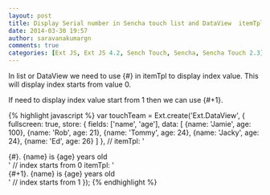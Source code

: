 ```yaml
---
layout: post
title: Display Serial number in Sencha touch list and DataView  itemTpl
date: 2014-03-30 19:57
author: saravanakumargn
comments: true
categories: [Ext JS, Ext JS 4.2, Sench Touch, Sencha, Sencha Touch 2.3]
---
```


In list or DataView we need to use {#} in itemTpl to display index value. This will display index starts from value 0. 

If need to display index value start from 1 then we can use {#+1}.

{% highlight javascript %}
var touchTeam = Ext.create('Ext.DataView', {
    fullscreen: true,
    store: {
        fields: ['name', 'age'],
        data: [
            {name: 'Jamie',  age: 100},
            {name: 'Rob',   age: 21},
            {name: 'Tommy', age: 24},
            {name: 'Jacky', age: 24},
            {name: 'Ed',   age: 26}
        ]
    },
//    itemTpl: '<div>{#}. {name} is {age} years old</div>'   // index starts from 0
    itemTpl: '<div>{#+1}. {name} is {age} years old</div>'   // index starts from 1
});
{% endhighlight %}